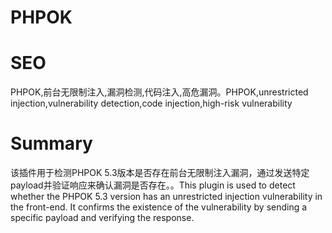# PHPOK
# SEO
PHPOK,前台无限制注入,漏洞检测,代码注入,高危漏洞。PHPOK,unrestricted injection,vulnerability detection,code injection,high-risk vulnerability
# Summary
该插件用于检测PHPOK 5.3版本是否存在前台无限制注入漏洞，通过发送特定payload并验证响应来确认漏洞是否存在。。This plugin is used to detect whether the PHPOK 5.3 version has an unrestricted injection vulnerability in the front-end. It confirms the existence of the vulnerability by sending a specific payload and verifying the response.
